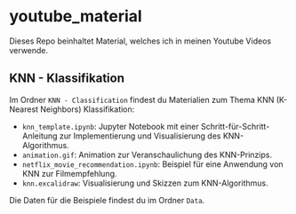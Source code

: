 # youtube_material
Dieses Repo beinhaltet Material, welches ich in meinen Youtube Videos verwende.

## KNN - Klassifikation
Im Ordner `KNN - Classification` findest du Materialien zum Thema KNN (K-Nearest Neighbors) Klassifikation:

- `knn_template.ipynb`: Jupyter Notebook mit einer Schritt-für-Schritt-Anleitung zur Implementierung und Visualisierung des KNN-Algorithmus.
- `animation.gif`: Animation zur Veranschaulichung des KNN-Prinzips.
- `netflix_movie_recommendation.ipynb`: Beispiel für eine Anwendung von KNN zur Filmempfehlung.
- `knn.excalidraw`: Visualisierung und Skizzen zum KNN-Algorithmus.

Die Daten für die Beispiele findest du im Ordner `Data`.
